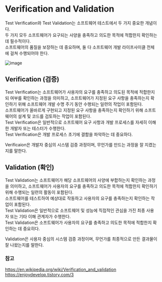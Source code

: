 # Verification and Validation
Test Verification와 Test Validation는 소프트웨어 테스트에서 두 가지 중요한 개념이다.   
두 가지 모두 소프트웨어가 요구되는 사양을 충족하고 의도한 목적에 적합한지 확인하는 데 필수적이다.   
소프트웨어의 품질을 보장하는 데 중요하며, 둘 다 소프트웨어 개발 라이프사이클 전체에 걸쳐 수행되어야 한다.

![image](https://github.com/Lsh15/Test_Study/assets/50148363/d3f0dc1e-6ebe-466d-811d-3e4c2096217b)


## Verification (검증)
Test Verification는 소프트웨어가 사용자의 요구를 충족하고 의도된 목적에 적합한지되 여부를 확인하는 과정을 의미하고, 소프트웨어가 지정된 요구 사항을 충족하는지 확인하기 위해 소프트웨어 개발 수명 주기 동안 수행되는 일련의 작업이 포함된다.   
소프트웨어가 올바르게 구현되고 지정된 요구 사항을 충족하는지 확인하기 위해 소프트웨어의 설계 및 코드를 검토하는 작업이 포함된다.   
Test Verification은 일반적으로 소프트웨어 요구 사항과 개발 프로세스를 자세히 이해한 개발자 또는 테스터가 수행한다.   
Test Verification은 개발 프로세스 초기에 결함을 파악하는 데 중요하다.

Verificaion은 개발자 중심의 시스템 검증 과정이며, 무언가를 만드는 과정을 잘 지켰는지를 말한다.

## Validation (확인)
Test Validation는 소프트웨어가 해당 소프트웨어의 사양에 부합하는지 확인하는 과정을 의미하고, 소프트웨어가 사용자의 요구를 충족하고 의도한 목적에 적합한지 확인하기 위해 수행되는 일련의 활동이 포함된다.   
소프트웨어를 테스트하여 예상대로 작동하고 사용자의 요구를 충족하는지 확인하는 작업이 포함된다.   
Test Validation은 일반적으로 소프트웨어 및 성능에 직접적인 관심을 가진 최종 사용자 또는 기타 이해 관계자가 수행한다.   
Test Validation은 소프트웨어가 사용자의 요구를 충족하고 의도한 목적에 적합한지 확인하는 데 중요히다. 

Validation은 사용자 중심의 시스템 검증 과정이며, 무언가를 최종적으로 만든 결과물이 잘 나왔는지를 말한다.

### 참고
https://en.wikipedia.org/wiki/Verification_and_validation     
https://enjoydevelop.tistory.com/3   

